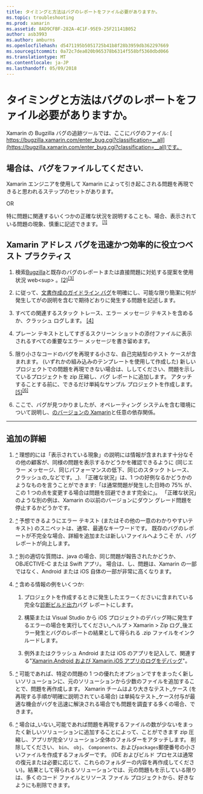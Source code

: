 ```yaml
---
title: タイミングと方法はバグのレポートをファイル必要がありますか。
ms.topic: troubleshooting
ms.prod: xamarin
ms.assetid: 8AD9CFBF-282A-4C1F-95E9-25F21141B052
author: asb3993
ms.author: amburns
ms.openlocfilehash: d5471195b5051725b41b8f28b3959db362297669
ms.sourcegitcommit: 0a72c7dea020b965378b6314f558bf5360dbd066
ms.translationtype: MT
ms.contentlocale: ja-JP
ms.lasthandoff: 05/09/2018
---
```

# <a name="when-and-how-should-i-file-a-bug-report"></a>タイミングと方法はバグのレポートをファイル必要がありますか。


Xamarin の Bugzilla バグの追跡ツールでは、ここにバグのファイル: [ https://bugzilla.xamarin.com/enter_bug.cgi?classification=__all](https://bugzilla.xamarin.com/enter_bug.cgi?classification=__all)です。

## <a name="file-a-bug-if"></a>場合は、バグをファイルしてください.


Xamarin エンジニアを使用して Xamarin によって引き起こされる問題を再現できると思われるステップのセットがあります。

OR

特に問題に関連するいくつかの正確な状況を説明することも、場合、表示されている問題の現象、慎重に記述できます。<sup> [[1]](#note-1)</sup>


## <a name="best-practices-to-help-xamarin-address-bugs-quickly-and-efficiently"></a>Xamarin アドレス バグを迅速かつ効率的に役立つベスト プラクティス


1. <a name="ref-1" />検索[Bugzilla](https://bugzilla.xamarin.com/query.cgi?format=specific&amp;bug_status=__all__)と既存のバグのレポートまたは直接問題に対処する提案を使用状況 web<sup> 。[[2]](#note-2)</sup><sup>[[3]](#note-3)</sup>

1. <a name="ref-2" />に従って、[文書作成のガイドライン バグ](https://bugzilla.xamarin.com/page.cgi?id=bug-writing.html)を明確にし、可能な限り簡潔に何が発生してがの説明を含むで期待どおりに発生する問題を記述します。

1. <a name="ref-3" />すべての関連するスタック トレース、エラー メッセージ テキストを含めるか、クラッシュ ログします。 <sup>[[4]](#note-4)</sup>

1. <a name="ref-4" />プレーン テキストとしてすぎるスクリーン ショットの添付ファイルに表示されるすべての重要なエラー メッセージを書き留めます。

1. <a name="ref-5" />限り小さなコードのバグを再現する小さな、自己完結型のテスト ケースが含まれます。  (いずれかの組み込みのテンプレートを使用して作成した) 新しいプロジェクトでの問題を再現できない場合は、ししてください、問題を示しているプロジェクトを zip 圧縮し、バグ レポートに追加します。  アタッチすることする前に、できるだけ単純なサンプル プロジェクトを作成します。<sup> [[5]](#note-5)</sup><sup>[[6]](#note-6)</sup>

1. <a name="ref-6" />ここで、バグが見つかりましたが、オペレーティング システムを含む環境について説明し、[のバージョンの Xamarin](~/cross-platform/troubleshooting/questions/version-logs.md)と任意の依存関係。

---

## <a name="additional-details"></a>追加の詳細

1. <a name="note-1" />[*^*](#ref-1) 理想的には「表示されている現象」の説明には情報が含まれます十分なその他の顧客が、同様の問題を表示するかどうかを確認できるように (同じエラー メッセージ、同じパフォーマンスの低下、同じのスタック トレース、クラッシュの_などです。_). 「正確な状況」は、1 つの好例なるかどうかのようなものを言うことができます:「は通常問題が発生した日時の 75% が、この 1 つの点を変更する場合は問題を回避できます完全に」。 「正確な状況」のような別の例は、Xamarin の以前のバージョンにダウン グレード問題を停止するかどうかです。

1. <a name="note-2" />[*^*](#ref-2) 予想できるようにエラー テキスト (またはその他の一意のわかりやすいテキスト) のスニペットは、通常、最適なキーワードです。 既存のバグのレポートが不完全な場合、詳細を追加または新しいファイルへようこそ が、バグ レポートが向上します。

1. <a name="note-3" />[*^*](#ref-3) 別の適切な質問は、java の場合、同じ問題が報告されたかどうか、OBJECTIVE-C または Swift アプリ。 場合は、し、問題は、Xamarin の一部ではなく、Android または iOS 自体の一部が非常に高くなります。

1. <a name="note-4" />[*^*](#ref-4) 含める情報の例をいくつか:

    1. プロジェクトを作成するときに発生したエラーくださいに含まれている完全な[診断ビルド出力](~/android/troubleshooting/troubleshooting.md#Diagnostic_MSBuild_Output)バグ レポートにします。
    
    1. 構築または Visual Studio から iOS プロジェクトのデバッグ時に発生するエラーの場合を実行してください_ヘルプ > Xamarin > Zip ログ_後エラー発生とバグのレポートの結果として得られる .zip ファイルをインクルードします。
    
    1. 例外またはクラッシュ Android または iOS のアプリを記入して、関連する"[Xamarin.Android および Xamarin.iOS アプリのログをデバッグ](~/cross-platform/troubleshooting/questions/version-logs.md#debug-logs-for-xamarin-apps)"。

1. <a name="note-5" />[*^*](#ref-5) 可能であれば、特定の問題の 1 つの優れたオプションですをまったく新しいソリューションに、元のソリューションから少数のファイルを追加することで、問題を再作成します。 Xamarin チームはより大きなテスト_ケース (を再現する手順が明確に説明されている場合) は単純なテスト_ケース付与が最適な機会がバグを迅速に解決される場合でも問題を調査する多くの場合、できます。


1. <a name="note-6" />[*^*](#ref-6) 場合は_いない_可能であれば問題を再現するファイルの数が少ないをまったく新しいソリューションに追加することによって、ことができます zip 圧縮し、アプリが完全ソリューション全体のフォルダーをアタッチします。 削除してください、 `bin`、 `obj`、 `Components`、および`packages`郵便番号の小さいファイルを作成するフォルダーです。 (IDE およびビルド プロセスは通常の復元または必要に応じて、これらのフォルダーの内容を再作成してください)。結果として得られるソリューションでは、元の問題もを示している限りは、多くのコード ファイルとリソース ファイル プロジェクトから、好きなようにも削除できます。

